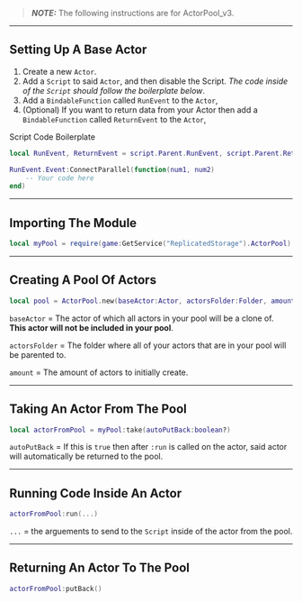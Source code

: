 > **_NOTE:_**  The following instructions are for ActorPool_v3.

- - -

## Setting Up A Base Actor
1. Create a new `Actor`.
2. Add a `Script` to said `Actor`, and then disable the Script. *The code inside of the `Script` should follow the boilerplate below*.
3. Add a `BindableFunction` called `RunEvent` to the `Actor`,
4. (Optional) If you want to return data from your Actor then add a  `BindableFunction` called `ReturnEvent` to the `Actor`,

Script Code Boilerplate
```lua
local RunEvent, ReturnEvent = script.Parent.RunEvent, script.Parent.ReturnEvent

RunEvent.Event:ConnectParallel(function(num1, num2)
	-- Your code here
end)
```
- - -

## Importing The Module
```lua
local myPool = require(game:GetService("ReplicatedStorage").ActorPool)
```

- - -

## Creating A Pool Of Actors
```lua
local pool = ActorPool.new(baseActor:Actor, actorsFolder:Folder, amount:number)
```
`baseActor` = The actor of which all actors in your pool will be a clone of. **This actor will not be included in your pool**.

`actorsFolder` = The folder where all of your actors that are in your pool will be parented to. 

`amount` = The amount of actors to initially create. 

- - -

## Taking An Actor From The Pool
```lua
local actorFromPool = myPool:take(autoPutBack:boolean?)
```
`autoPutBack` = If this is `true` then after `:run` is called on the actor, said actor will automatically be returned to the pool.

- - -

## Running Code Inside An Actor
```lua
actorFromPool:run(...)
```
`...` = the arguements to send to the `Script` inside of the actor from the pool.
- - -

## Returning An Actor To The Pool
```lua
actorFromPool:putBack()
```

